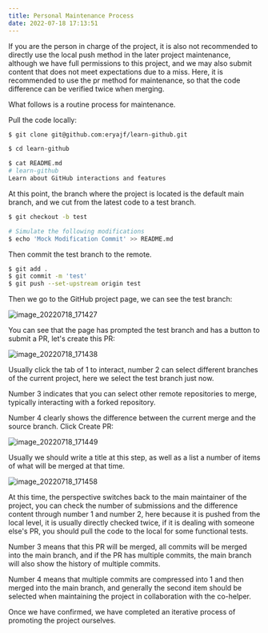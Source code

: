 ```yaml
---
title: Personal Maintenance Process
date: 2022-07-18 17:13:51
---
```


If you are the person in charge of the project, it is also not recommended to directly use the local push method in the later project maintenance, although we have full permissions to this project, and we may also submit content that does not meet expectations due to a miss. Here, it is recommended to use the pr method for maintenance, so that the code difference can be verified twice when merging.

What follows is a routine process for maintenance.

Pull the code locally:

```sh
$ git clone git@github.com:eryajf/learn-github.git

$ cd learn-github

$ cat README.md
# learn-github
Learn about GitHub interactions and features
```

At this point, the branch where the project is located is the default main branch, and we cut from the latest code to a test branch.

```sh
$ git checkout -b test

# Simulate the following modifications
$ echo 'Mock Modification Commit' >> README.md
```

Then commit the test branch to the remote.

```sh
$ git add .
$ git commit -m 'test'
$ git push --set-upstream origin test
```

Then we go to the GitHub project page, we can see the test branch:

![image_20220718_171427](/img/image_20220718_171427.png)

You can see that the page has prompted the test branch and has a button to submit a PR, let's create this PR:

![image_20220718_171438](/img/image_20220718_171438.png)

Usually click the tab of 1 to interact, number 2 can select different branches of the current project, here we select the test branch just now.

Number 3 indicates that you can select other remote repositories to merge, typically interacting with a forked repository.

Number 4 clearly shows the difference between the current merge and the source branch. Click Create PR:

![image_20220718_171449](/img/image_20220718_171449.png)

Usually we should write a title at this step, as well as a list a number of items of what will be merged at that time.

![image_20220718_171458](/img/image_20220718_171458.png)

At this time, the perspective switches back to the main maintainer of the project, you can check the number of submissions and the difference content through number 1 and number 2, here because it is pushed from the local level, it is usually directly checked twice, if it is dealing with someone else's PR, you should pull the code to the local for some functional tests.

Number 3 means that this PR will be merged, all commits will be merged into the main branch, and if the PR has multiple commits, the main branch will also show the history of multiple commits.

Number 4 means that multiple commits are compressed into 1 and then merged into the main branch, and generally the second item should be selected when maintaining the project in collaboration with the co-helper.

Once we have confirmed, we have completed an iterative process of promoting the project ourselves.
